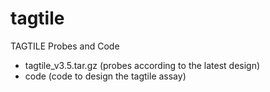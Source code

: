 # tagtile
TAGTILE Probes and Code

- tagtile_v3.5.tar.gz (probes according to the latest design)
- code (code to design the tagtile assay)
